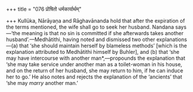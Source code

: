 +++
title = "076 प्रोषितो धर्मकार्यार्थम्"

+++
Kullūka, Nārāyaṇa and Rāghavānanda hold that after the expiration of the
terms mentioned, the wife shall go to seek her husband. Nandana
says—‘the meaning is that no sin is committed if she afterwards takes
another husband’.—Medhātithi, having noted and dismissed two other
explanations—(a) that ‘she should maintain herself by blameless methods’
\[which is the explanation attributed to Medhātithi himself by Buhler\],
and (b) that ‘she may have intercourse with another man\*,—propounds the
explanation that ‘she may take service under another man as a
toilet-woman in his house, and on the return of her husband, she may
return to him, if he can induce her to go.’ He also notes and rejects
the explanation of the ‘ancients’ that ‘she may *marry* another man.’


